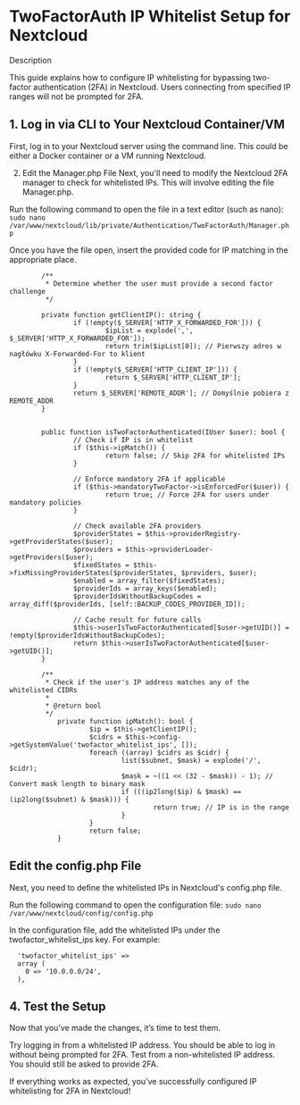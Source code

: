 # TwoFactorAuth IP Whitelist Setup for Nextcloud

Description

This guide explains how to configure IP whitelisting for bypassing two-factor authentication (2FA) in Nextcloud. Users connecting from specified IP ranges will not be prompted for 2FA.

## 1. Log in via CLI to Your Nextcloud Container/VM
First, log in to your Nextcloud server using the command line. This could be either a Docker container or a VM running Nextcloud.

2. Edit the Manager.php File
Next, you'll need to modify the Nextcloud 2FA manager to check for whitelisted IPs. This will involve editing the file Manager.php.

Run the following command to open the file in a text editor (such as nano):
`sudo nano /var/www/nextcloud/lib/private/Authentication/TwoFactorAuth/Manager.php`

Once you have the file open, insert the provided code for IP matching in the appropriate place.

```
        /**
         * Determine whether the user must provide a second factor challenge
         */

		private function getClientIP(): string {
		        if (!empty($_SERVER['HTTP_X_FORWARDED_FOR'])) {
		                $ipList = explode(',', $_SERVER['HTTP_X_FORWARDED_FOR']);
		                return trim($ipList[0]); // Pierwszy adres w nagłówku X-Forwarded-For to klient
		        }
		        if (!empty($_SERVER['HTTP_CLIENT_IP'])) {
		                return $_SERVER['HTTP_CLIENT_IP'];
		        }
		        return $_SERVER['REMOTE_ADDR']; // Domyślnie pobiera z REMOTE_ADDR
		}


        public function isTwoFactorAuthenticated(IUser $user): bool {
                // Check if IP is in whitelist
                if ($this->ipMatch()) {
                        return false; // Skip 2FA for whitelisted IPs
                }

                // Enforce mandatory 2FA if applicable
                if ($this->mandatoryTwoFactor->isEnforcedFor($user)) {
                        return true; // Force 2FA for users under mandatory policies
                }

                // Check available 2FA providers
                $providerStates = $this->providerRegistry->getProviderStates($user);
                $providers = $this->providerLoader->getProviders($user);
                $fixedStates = $this->fixMissingProviderStates($providerStates, $providers, $user);
                $enabled = array_filter($fixedStates);
                $providerIds = array_keys($enabled);
                $providerIdsWithoutBackupCodes = array_diff($providerIds, [self::BACKUP_CODES_PROVIDER_ID]);

                // Cache result for future calls
                $this->userIsTwoFactorAuthenticated[$user->getUID()] = !empty($providerIdsWithoutBackupCodes);
                return $this->userIsTwoFactorAuthenticated[$user->getUID()];
        }

        /**
         * Check if the user's IP address matches any of the whitelisted CIDRs
         *
         * @return bool
         */
			private function ipMatch(): bool {
			        $ip = $this->getClientIP();
			        $cidrs = $this->config->getSystemValue('twofactor_whitelist_ips', []);
			        foreach ((array) $cidrs as $cidr) {
			                list($subnet, $mask) = explode('/', $cidr);
			                $mask = ~((1 << (32 - $mask)) - 1); // Convert mask length to binary mask
			                if (((ip2long($ip) & $mask) == (ip2long($subnet) & $mask))) {
			                        return true; // IP is in the range
			                }
			        }
			        return false;
			}
```

## Edit the config.php File
Next, you need to define the whitelisted IPs in Nextcloud's config.php file.

Run the following command to open the configuration file:
`sudo nano /var/www/nextcloud/config/config.php`

In the configuration file, add the whitelisted IPs under the twofactor_whitelist_ips key. For example:

```
  'twofactor_whitelist_ips' =>
  array (
    0 => '10.0.0.0/24',
  ),

```

## 4. Test the Setup

Now that you’ve made the changes, it’s time to test them.

Try logging in from a whitelisted IP address. You should be able to log in without being prompted for 2FA.
Test from a non-whitelisted IP address. You should still be asked to provide 2FA.

If everything works as expected, you've successfully configured IP whitelisting for 2FA in Nextcloud!


